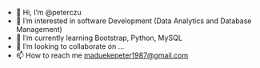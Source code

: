 - 👋 Hi, I’m @peterczu
- 👀 I’m interested in software Development (Data Analytics and Database Management)
- 🌱 I’m currently learning Bootstrap, Python, MySQL
- 💞️ I’m looking to collaborate on ...
- 📫 How to reach me maduekepeter1987@gmail.com

<!---
peterczu/peterczu is a ✨ special ✨ repository because its `README.md` (this file) appears on your GitHub profile.
You can click the Preview link to take a look at your changes.
--->
